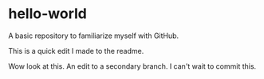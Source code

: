# hello-world
A basic repository to familiarize myself with GitHub.

This is a quick edit I made to the readme.

Wow look at this. An edit to a secondary branch. I can't wait to commit this.
